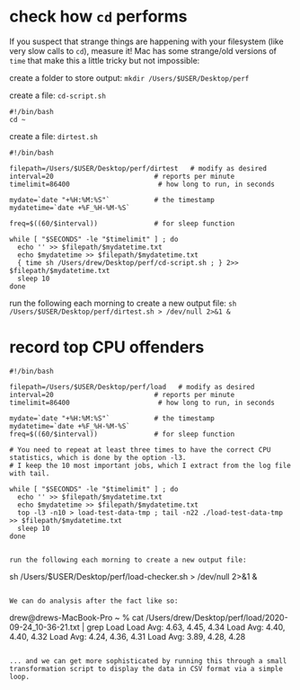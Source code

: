 
# check how `cd` performs

If you suspect that strange things are happening with your filesystem (like very slow calls to `cd`), measure it! Mac has some strange/old versions of `time` that make this a little tricky but not impossible:

create a folder to store output: `mkdir /Users/$USER/Desktop/perf`

create a file: `cd-script.sh`

```
#!/bin/bash
cd ~
```

create a file: `dirtest.sh`

```
#!/bin/bash

filepath=/Users/$USER/Desktop/perf/dirtest   # modify as desired
interval=20                         # reports per minute
timelimit=86400                      # how long to run, in seconds

mydate=`date "+%H:%M:%S"`           # the timestamp
mydatetime=`date +%F_%H-%M-%S`

freq=$((60/$interval))              # for sleep function

while [ "$SECONDS" -le "$timelimit" ] ; do
  echo '' >> $filepath/$mydatetime.txt
  echo $mydatetime >> $filepath/$mydatetime.txt
  { time sh /Users/drew/Desktop/perf/cd-script.sh ; } 2>> $filepath/$mydatetime.txt
  sleep 10
done
```

run the following each morning to create a new output file:
`sh /Users/$USER/Desktop/perf/dirtest.sh > /dev/null 2>&1 &`



# record top CPU offenders

```
#!/bin/bash

filepath=/Users/$USER/Desktop/perf/load   # modify as desired
interval=20                         # reports per minute
timelimit=86400                      # how long to run, in seconds

mydate=`date "+%H:%M:%S"`           # the timestamp
mydatetime=`date +%F_%H-%M-%S`
freq=$((60/$interval))              # for sleep function

# You need to repeat at least three times to have the correct CPU statistics, which is done by the option -l3.
# I keep the 10 most important jobs, which I extract from the log file with tail.

while [ "$SECONDS" -le "$timelimit" ] ; do
  echo '' >> $filepath/$mydatetime.txt
  echo $mydatetime >> $filepath/$mydatetime.txt
  top -l3 -n10 > load-test-data-tmp ; tail -n22 ./load-test-data-tmp  >> $filepath/$mydatetime.txt
  sleep 10
done


run the following each morning to create a new output file:

```
sh /Users/$USER/Desktop/perf/load-checker.sh > /dev/null 2>&1 &
```

We can do analysis after the fact like so:

```
drew@drews-MacBook-Pro ~ % cat /Users/drew/Desktop/perf/load/2020-09-24_10-36-21.txt | grep Load
Load Avg: 4.63, 4.45, 4.34
Load Avg: 4.40, 4.40, 4.32
Load Avg: 4.24, 4.36, 4.31
Load Avg: 3.89, 4.28, 4.28
```

... and we can get more sophisticated by running this through a small transformation script to display the data in CSV format via a simple loop.
